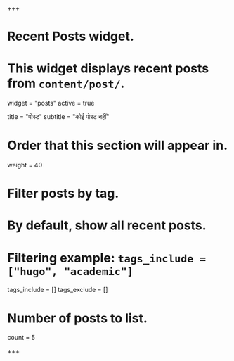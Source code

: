 +++
# Recent Posts widget.
# This widget displays recent posts from `content/post/`.
widget = "posts"
active = true

title = "पोस्ट"
subtitle = "कोई पोस्ट नहीं"

# Order that this section will appear in.
weight = 40

# Filter posts by tag.
#  By default, show all recent posts.
#  Filtering example: `tags_include = ["hugo", "academic"]`
tags_include = []
tags_exclude = []

# Number of posts to list.
count = 5

+++

